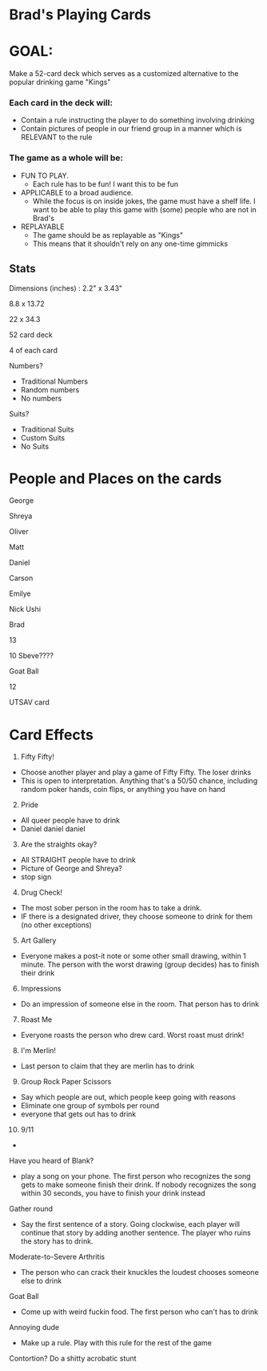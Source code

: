 # Brad's Playing Cards

# GOAL:

Make a 52-card deck which serves as a customized alternative to the popular drinking game "Kings"

### Each card in the deck will:

- Contain a rule instructing the player to do something involving drinking
- Contain pictures of people in our friend group in a manner which is RELEVANT to the rule

### The game as a whole will be:

- FUN TO PLAY.
    - Each rule has to be fun! I want this to be fun
- APPLICABLE to a broad audience.
    - While the focus is on inside jokes, the game must have a shelf life. I want to be able to play this game with (some) people who are not in Brad's
- REPLAYABLE
    - The game should be as replayable as "Kings"
    - This means that it shouldn't rely on any one-time gimmicks

## Stats

Dimensions (inches) : 2.2" x 3.43"

8.8 x 13.72

22 x 34.3

52 card deck

4 of each card

Numbers?

- Traditional Numbers
- Random numbers
- No numbers

Suits?

- Traditional Suits
- Custom Suits
- No Suits

# People and Places on the cards

George

Shreya

Oliver

Matt

Daniel

Carson

Emilye

Nick Ushi

Brad

13

10    Sbeve????

Goat Ball

12

UTSAV card

# Card Effects

1. Fifty Fifty!
- Choose another player and play a game of Fifty Fifty. The loser drinks
- This is open to interpretation. Anything that's a 50/50 chance, including random poker hands, coin flips, or anything you have on hand

2. Pride

- All queer people have to drink
- Daniel daniel daniel

3. Are the straights okay?

- All STRAIGHT people have to drink
- Picture of George and Shreya?
- stop sign

4. Drug Check!

- The most sober person in the room has to take a drink.
- IF there is a designated driver, they choose someone to drink for them (no other exceptions)

5. Art Gallery

- Everyone makes a post-it note or some other small drawing, within 1 minute. The person with the worst drawing (group decides) has to finish their drink

6. Impressions

- Do an impression of someone else in the room. That person has to drink

7. Roast Me

- Everyone roasts the person who drew card. Worst roast must drink!

8. I'm Merlin!

- Last person to claim that they are merlin has to drink

9. Group Rock Paper Scissors

- Say which people are out, which people keep going with reasons
- Eliminate one group of symbols per round
- everyone that gets out has to drink

10. 9/11

- 

Have you heard of Blank?

- play a song on your phone. The first person who recognizes the song gets to make someone finish their drink. If nobody recognizes the song within 30 seconds, you have to finish your drink instead

Gather round

- Say the first sentence of a story. Going clockwise, each player will continue that story by adding another sentence. The player who ruins the story has to drink.

Moderate-to-Severe Arthritis

- The person who can crack their knuckles the loudest chooses someone else to drink

Goat Ball

- Come up with weird fuckin food. The first person who can't has to drink

Annoying dude

- Make up a rule. Play with this rule for the rest of the game

Contortion? Do a shitty acrobatic stunt